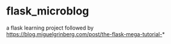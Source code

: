 # flask_microblog
a flask learning project followed by https://blog.miguelgrinberg.com/post/the-flask-mega-tutorial-*
